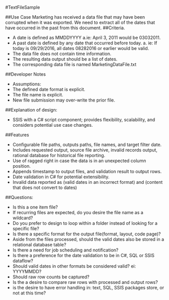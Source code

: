#TextFileSample

##Use Case
Marketing has received a data file that may have been corrupted when it was exported. We need to extract all of the dates that have occurred in the past from this document.
##Criteria.
-	A date is defined as MMDDYYYY 
	a.ie: April 3, 2011 would be 03032011.
-	A past date is defined by any date that occurred before today. 
	a. ie: If today is 09/29/2016, all dates 08282016 or earlier would be valid.
-	The data file does not contain time information.
-	The resulting data output should be a list of dates.
-	The corresponding data file is named MarketingDataFile.txt

##Developer Notes
-	Assumptions:
-	The defined date format is explicit.
-	The file name is explicit.
-	New file submission may over-write the prior file.

##Explanation of design:
-	SSIS with a C# script component; provides flexibility, scalability, and considers potential use case changes.

##Features
-	Configurable file paths, outputs paths, file names, and target filter date.
-	Includes requested output, source file archive, invalid records output, rational database for historical file reporting.
-	Use of ragged right in case the data is in an unexpected column position.
-	Appends timestamp to output files, and validation result to output rows.
-	Date validation in C# for potential extensibility.
-	Invalid data reported as (valid dates in an incorrect format) and (content that does not convert to dates)

##Questions:
-	Is this a one item file? 
-	If recurring files are expected, do you desire the file name as a wildcard? 
-	Do you prefer to design to loop within a folder instead of looking for a specific file? 
-	Is there a specific format for the output file(format, layout, code page)? 
-	Aside from the files processed, should the valid dates also be stored in a relational database table? 
-	Is there a need for job scheduling and notification? 
-	Is there a preference for the date validation to be in C#, SQL or SSIS dataflow?
-	Should valid dates in other formats be considered valid? ei: YYYYMMDD?
-	Should raw row counts be captured? 
-	Is the a desire to compare raw rows with processed and output rows? 
-	is the desire to have error handling in: text, SQL, SSIS packages store, or not at this time? 


